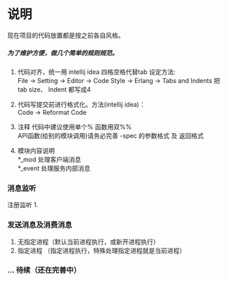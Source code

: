 # 说明
现在项目的代码放置都是按之前各自风格。  

##### 为了维护方便，做几个简单的规则规范。  
1. 代码对齐，统一用 intellij idea 四格空格代替tab 设定方法:  
   File -> Setting -> Editor -> Code Style -> Erlang -> Tabs and Indents 把 tab size、 Indent 都写成4

2. 代码写提交前进行格式化。方法(intellij idea)：     
   Code -> Reformat Code

3. 注释 代码中建议使用单个%  函数用双%%   
   API函数(给别的模块调用)请务必完善 -spec 的参数格式 及 返回格式   

4. 模块内容说明   
   *_mod   处理客户端消息   
   *_event 处理服务内部消息   



### 消息监听 
注册监听
1.


### 发送消息及消费消息
1. 无指定进程（默认当前进程执行，或新开进程执行）
2. 指定进程  （指定进程执行，特殊处理指定进程就是当前进程）



### ... 待续（还在完善中）
